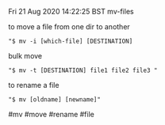 Fri 21 Aug 2020 14:22:25 BST
mv-files

to move a file from one dir to another

	"$ mv -i [which-file] [DESTINATION] 

bulk move

	"$ mv -t [DESTINATION] file1 file2 file3 "

to rename a file


	"$ mv [oldname] [newname]"


#mv #move #rename #file
